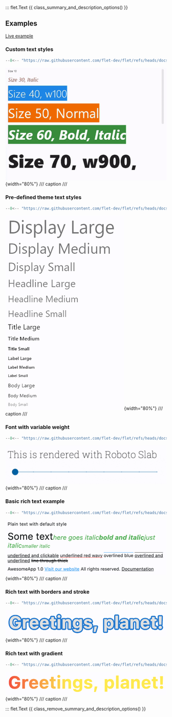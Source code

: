 ::: flet.Text
{{ class_summary_and_description_options() }}

## Examples

[Live example](https://flet-controls-gallery.fly.dev/displays/text)

### Custom text styles

```python
--8<-- "https://raw.githubusercontent.com/flet-dev/flet/refs/heads/docs/sdk/python/examples/controls/text/custom-styles.py"
```

![custom-styles](https://raw.githubusercontent.com/flet-dev/flet/docs/sdk/python/examples/controls/text/media/custom-styles.gif){width="80%"}
/// caption
///

### Pre-defined theme text styles

```python
--8<-- "https://raw.githubusercontent.com/flet-dev/flet/refs/heads/docs/sdk/python/examples/controls/text/text-theme-styles.py"
```

![text-theme-styles](https://raw.githubusercontent.com/flet-dev/flet/docs/sdk/python/examples/controls/text/media/text-theme-styles.png){width="80%"}
/// caption
///

### Font with variable weight

```python
--8<-- "https://raw.githubusercontent.com/flet-dev/flet/refs/heads/docs/sdk/python/examples/controls/text/variable-font-weight.py"
```

![variable-font-weight](https://raw.githubusercontent.com/flet-dev/flet/docs/sdk/python/examples/controls/text/media/variable-font-weight.gif){width="80%"}
/// caption
///

### Basic rich text example

```python
--8<-- "https://raw.githubusercontent.com/flet-dev/flet/refs/heads/docs/sdk/python/examples/controls/text/rich-text-basic.py"
```

![rich-text-basic](https://raw.githubusercontent.com/flet-dev/flet/docs/sdk/python/examples/controls/text/media/rich-text-basic.png){width="80%"}
/// caption
///

### Rich text with borders and stroke

```python
--8<-- "https://raw.githubusercontent.com/flet-dev/flet/refs/heads/docs/sdk/python/examples/controls/text/rich-text-border-stroke.py"
```

![rich-text-border-stroke](https://raw.githubusercontent.com/flet-dev/flet/docs/sdk/python/examples/controls/text/media/rich-text-border-stroke.png){width="80%"}
/// caption
///

### Rich text with gradient

```python
--8<-- "https://raw.githubusercontent.com/flet-dev/flet/refs/heads/docs/sdk/python/examples/controls/text/rich-text-gradient.py"
```

![rich-text-gradient](https://raw.githubusercontent.com/flet-dev/flet/docs/sdk/python/examples/controls/text/media/rich-text-gradient.png){width="80%"}
/// caption
///

::: flet.Text
{{ class_remove_summary_and_description_options() }}
